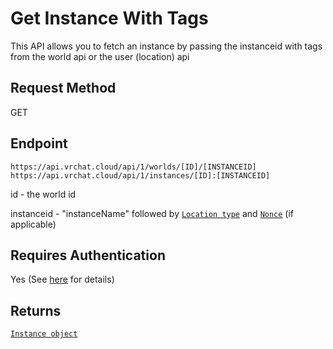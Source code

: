 # Get Instance With Tags
This API allows you to fetch an instance by passing the instanceid with tags from the world api or the user (location) api

## Request Method
GET

## Endpoint
    https://api.vrchat.cloud/api/1/worlds/[ID]/[INSTANCEID]
    https://api.vrchat.cloud/api/1/instances/[ID]:[INSTANCEID]

id - the world id

instanceid - "instanceName" followed by [`Location type`](Objects/User.md?id=instance-type) and [`Nonce`](Objects/User.md?id=nonce) (if applicable)

## Requires Authentication
Yes (See [here](Authorization.md) for details)

## Returns

[`Instance object`](Objects/World.md?id=instance-object)
